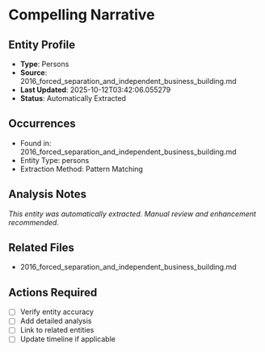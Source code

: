 # Compelling Narrative

## Entity Profile
- **Type**: Persons
- **Source**: 2016_forced_separation_and_independent_business_building.md
- **Last Updated**: 2025-10-12T03:42:06.055279
- **Status**: Automatically Extracted

## Occurrences
- Found in: 2016_forced_separation_and_independent_business_building.md
- Entity Type: persons
- Extraction Method: Pattern Matching

## Analysis Notes
*This entity was automatically extracted. Manual review and enhancement recommended.*

## Related Files
- 2016_forced_separation_and_independent_business_building.md

## Actions Required
- [ ] Verify entity accuracy
- [ ] Add detailed analysis
- [ ] Link to related entities
- [ ] Update timeline if applicable
